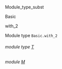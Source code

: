 Module_type_subst

Basic

with_2

Module type `Basic.with_2`

<a id="module-type-T"></a>

###### module type [T](Module_type_subst.Basic.module-type-with_2.module-type-T.md)

<a id="module-M"></a>

###### module [M](Module_type_subst.Basic.module-type-with_2.M.md)